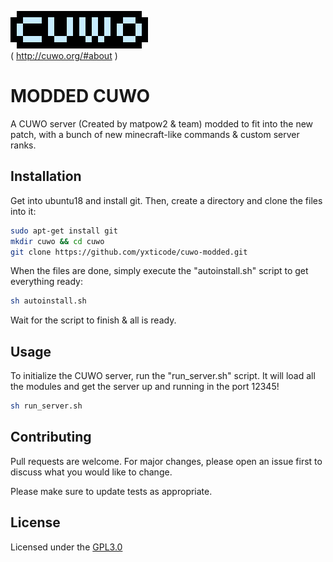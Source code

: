 ![alt text](/cuwo.png)  
( http://cuwo.org/#about )

# MODDED CUWO

A CUWO server (Created by matpow2 & team) modded to fit into the new patch, with a bunch of new minecraft-like commands & custom server ranks.

## Installation

Get into ubuntu18 and install git. Then, create a directory and clone the files into it:

```bash
sudo apt-get install git
mkdir cuwo && cd cuwo
git clone https://github.com/yxticode/cuwo-modded.git
```

When the files are done, simply execute the "autoinstall.sh" script to get everything ready:
```bash
sh autoinstall.sh
```
Wait for the script to finish & all is ready.
## Usage

To initialize the CUWO server, run the "run_server.sh" script. It will load all the modules and get the server up and running in the port 12345!

```bash
sh run_server.sh
```

## Contributing
Pull requests are welcome. For major changes, please open an issue first to discuss what you would like to change.

Please make sure to update tests as appropriate.

## License
Licensed under the [GPL3.0](https://choosealicense.com/licenses/gpl-3.0)
